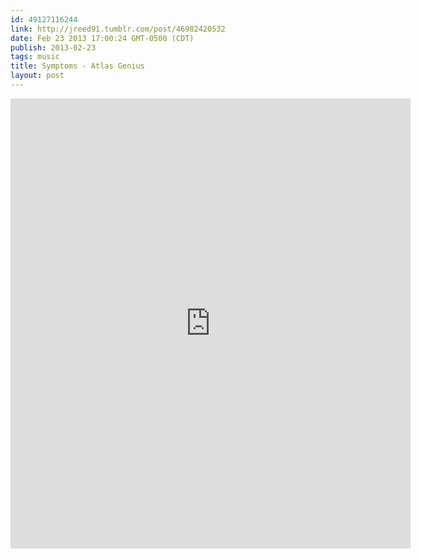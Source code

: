 ```yaml
---
id: 49127116244
link: http://jreed91.tumblr.com/post/46982420532
date: Feb 23 2013 17:00:24 GMT-0500 (CDT)
publish: 2013-02-23
tags: music
title: Symptoms - Atlas Genius
layout: post
---
```



<iframe src="https://embed.spotify.com/?uri=spotify:track:5g3LLcKLTa2SRhjKoB8xGS" frameborder="0" allowtransparency="true" width="640" height="720">.</iframe>

